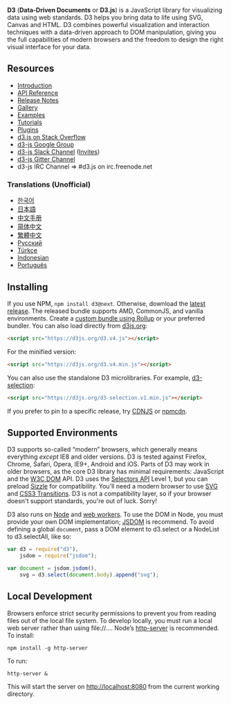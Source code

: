 **D3** (**Data-Driven Documents** or **D3.js**) is a JavaScript library for visualizing data using web standards. D3 helps you bring data to life using SVG, Canvas and HTML. D3 combines powerful visualization and interaction techniques with a data-driven approach to DOM manipulation, giving you the full capabilities of modern browsers and the freedom to design the right visual interface for your data. 

## Resources

* [Introduction](http://d3js.org/)
* [API Reference](/d3/d3/blob/master/API.md)
* [Release Notes](/d3/d3/blob/master/CHANGES.md)
* [Gallery](/d3/d3/wiki/Gallery)
* [Examples](http://bl.ocks.org/mbostock)
* [Tutorials](/d3/d3/wiki/Tutorials)
* [Plugins](/d3/d3/wiki/Plugins)
* [d3.js on Stack Overflow](http://stackoverflow.com/questions/tagged/d3.js)
* [d3-js Google Group](http://groups.google.com/group/d3-js)
* [d3-js Slack Channel](https://d3js.slack.com) ([Invites](https://d3-slackin.herokuapp.com/))
* [d3-js Gitter Channel](https://gitter.im/d3/d3)
* d3-js IRC Channel => #d3.js on irc.freenode.net

### Translations (Unofficial)

* [한국어](/zziuni/d3/wiki)
* [日本語](/d3/d3/wiki/JP-Home)
* [中文手册](/d3/d3/wiki/API--%E4%B8%AD%E6%96%87%E6%89%8B%E5%86%8C)
* [简体中文](/d3/d3/wiki/CN-Home)
* [繁體中文](/d3/d3/wiki/TW-Home)
* [Русский](/d3/d3/wiki/API-Reference-\(русскоязычная-версия\))
* [Türkçe](/ahmetkurnaz/d3/wiki)
* [Indonesian](/widiantonugroho/d3/wiki)
* [Português](/jeanbauer/d3/wiki)

## Installing

If you use NPM, `npm install d3@next`. Otherwise, download the [latest release](https://npmcdn.com/d3@next/build/). The released bundle supports AMD, CommonJS, and vanilla environments. Create a [custom bundle using Rollup](http://bl.ocks.org/mbostock/bb09af4c39c79cffcde4) or your preferred bundler. You can also load directly from [d3js.org](https://d3js.org):

```html
<script src="https://d3js.org/d3.v4.js"></script>
```

For the minified version:

```html
<script src="https://d3js.org/d3.v4.min.js"></script>
```

You can also use the standalone D3 microlibraries. For example, [d3-selection](https://github.com/d3/d3-selection):

```html
<script src="https://d3js.org/d3-selection.v1.min.js"></script>
```

If you prefer to pin to a specific release, try [CDNJS](https://cdnjs.com/libraries/d3) or [npmcdn](https://npmcdn.com/d3@next/).

## Supported Environments

D3 supports so-called “modern” browsers, which generally means everything _except_ IE8 and older versions. D3 is tested against Firefox, Chrome, Safari, Opera, IE9+, Android and iOS. Parts of D3 may work in older browsers, as the core D3 library has minimal requirements: JavaScript and the [W3C DOM](http://www.w3.org/DOM/) API. D3 uses the [Selectors API](http://www.w3.org/TR/selectors-api/) Level 1, but you can preload [Sizzle](http://sizzlejs.com/) for compatibility. You'll need a modern browser to use [SVG](http://www.w3.org/TR/SVG/) and [CSS3 Transitions](http://www.w3.org/TR/css3-transitions/). D3 is not a compatibility layer, so if your browser doesn't support standards, you're out of luck. Sorry!

D3 also runs on [Node](http://nodejs.org/) and [web workers](http://www.whatwg.org/specs/web-apps/current-work/multipage/workers.html). To use the DOM in Node, you must provide your own DOM implementation; [JSDOM](https://github.com/tmpvar/jsdom) is recommend. To avoid defining a global `document`, pass a DOM element to d3.select or a NodeList to d3.selectAll, like so:

```js
var d3 = require("d3"),
    jsdom = require("jsdom");

var document = jsdom.jsdom(),
    svg = d3.select(document.body).append("svg");
```

## Local Development

Browsers enforce strict security permissions to prevent you from reading files out of the local file system. To develop locally, you must run a local web server rather than using file://…. Node’s [http-server](https://www.npmjs.com/package/http-server) is recommended. To install:

```
npm install -g http-server
```

To run:

```
http-server & 
```

This will start the server on <http://localhost:8080> from the current working directory.
